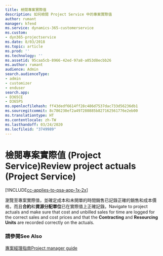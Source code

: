 ```yaml
---
title: 檢閱專案實際值
description: 如何檢閱 Project Service 中的專案實際值
author: rumant
manager: kfend
ms.service: dynamics-365-customerservice
ms.custom:
- dyn365-projectservice
ms.date: 8/03/2018
ms.topic: article
ms.prod: ''
ms.technology: ''
ms.assetid: 95caa5cb-8966-42ed-97a8-a053d8ecbb26
ms.author: rumant
audience: Admin
search.audienceType:
- admin
- customizer
- enduser
search.app:
- D365CE
- D365PS
ms.openlocfilehash: ff43dedf6614ff28c486d7537dac733d56236db1
ms.sourcegitcommit: 8c786230ef2a497280885b827162561776e2eb00
ms.translationtype: HT
ms.contentlocale: zh-TW
ms.lasthandoff: 03/24/2020
ms.locfileid: "3749989"
---
```

# <a name="review-project-actuals-project-service"></a><span data-ttu-id="2deff-103">檢閱專案實際值 (Project Service)</span><span class="sxs-lookup"><span data-stu-id="2deff-103">Review project actuals (Project Service)</span></span>

[!INCLUDE[cc-applies-to-psa-app-1x-2x](../includes/cc-applies-to-psa-app-1x-2x.md)]

<span data-ttu-id="2deff-104">瀏覽至專案實際值，並確定成本和未開單的時間銷售已記錄正確的銷售和成本價格，而且**合約**和**資源分配單位**已在實際值上正確記錄。</span><span class="sxs-lookup"><span data-stu-id="2deff-104">Navigate to project actuals and make sure that cost and unbilled sales for time are logged for the correct sales and cost prices and that the **Contracting** and **Resourcing Units** are recorded correctly on the actuals.</span></span>  
  
### <a name="see-also"></a><span data-ttu-id="2deff-105">請參閱</span><span class="sxs-lookup"><span data-stu-id="2deff-105">See Also</span></span>  
 [<span data-ttu-id="2deff-106">專案經理指南</span><span class="sxs-lookup"><span data-stu-id="2deff-106">Project manager guide</span></span>](../project-service/project-manager-guide.md)
